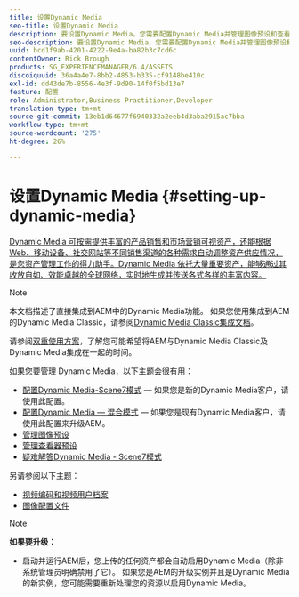```yaml
---
title: 设置Dynamic Media
seo-title: 设置Dynamic Media
description: 要设置Dynamic Media，您需要配置Dynamic Media并管理图像预设和查看器预设
seo-description: 要设置Dynamic Media，您需要配置Dynamic Media并管理图像预设和查看器预设
uuid: bcd1f9ab-4201-4222-9e4a-ba82b3c7cd6c
contentOwner: Rick Brough
products: SG_EXPERIENCEMANAGER/6.4/ASSETS
discoiquuid: 36a4a4e7-8bb2-4853-b335-cf9148be410c
exl-id: dd43de7b-8556-4e3f-9d90-14f0f5bd13e7
feature: 配置
role: Administrator,Business Practitioner,Developer
translation-type: tm+mt
source-git-commit: 13eb1d64677f6940332a2eeb4d3aba2915ac7bba
workflow-type: tm+mt
source-wordcount: '275'
ht-degree: 26%

---
```


# 设置Dynamic Media {#setting-up-dynamic-media}

[Dynamic Media 可按需提供丰富的产品销售和市场营销可视资产，还能根据 Web、移动设备、社交网站等不同销售渠道的各种需求自动调整资产供应情况，是您资产管理工作的得力助手。Dynamic Media 依托大量重要资产，能够通过其收放自如、效能卓越的全球网络，实时地生成并传送各式各样的丰富内容。](https://www.adobe.com/solutions/web-experience-management/dynamic-media.html)

>[!NOTE]
>
>本文档描述了直接集成到AEM中的Dynamic Media功能。 如果您使用集成到AEM的Dynamic Media Classic，请参阅[Dynamic Media Classic集成文档](/help/sites-administering/scene7.md)。
>
>请参阅[双重使用方案](/help/sites-administering/scene7.md#dual-use-scenario)，了解您可能希望将AEM与Dynamic Media Classic及Dynamic Media集成在一起的时间。

如果您要管理 Dynamic Media，以下主题会很有用：

* [配置Dynamic Media-Scene7模式](config-dms7.md)  — 如果您是新的Dynamic Media客户，请使用此配置。
* [配置Dynamic Media — 混合模式](config-dynamic.md)  — 如果您是现有Dynamic Media客户，请使用此配置来升级AEM。
* [管理图像预设](managing-image-presets.md)
* [管理查看器预设](managing-viewer-presets.md)
* [疑难解答Dynamic Media - Scene7模式](troubleshoot-dms7.md)

另请参阅以下主题：

* [视频编码和视频用户档案](video-profiles.md)
* [图像配置文件](image-profiles.md)

>[!NOTE]
>
>**如果要升级：**
>
>* 启动并运行AEM后，您上传的任何资产都会自动启用Dynamic Media（除非系统管理员明确禁用了它）。 如果您是AEM的升级实例并且是Dynamic Media的新实例，您可能需要重新处理您的资源以启用Dynamic Media。

